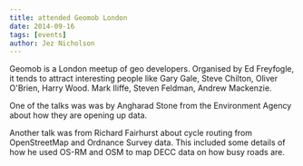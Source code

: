 ```yaml
---
title: attended Geomob London
date: 2014-09-16
tags: [events]
author: Jez Nicholson
---
```

​​​​Geomob is a London meetup of geo developers. Organised by Ed Freyfogle, i​t tends to attract interesting people like Gary Gale, Steve Chilton, Oliver O'Brien, Harry ​Wood.​ Mark Iliffe, ​Steven Feldman, Andrew Mackenzie​​.

One of the talks was was by Angharad Stone from the Environment Agency about how they are opening up data. 

Another talk was from Richard Fairhurst about cycle routing from OpenStreetMap and Ordnance Survey data​. This included some details of how he used OS-RM and OSM to map DECC data on how busy roads are.